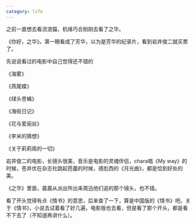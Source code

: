 ```yaml
---
category: life
---
```


之前一直想去看流浪猫，机缘巧合刚刚去看了之华。

《你好，之华》。第一眼看成了芳华，以为是芳华的纪录片，看到岩井俊二就买票了。

先说说看过的电影中自己觉得还不错的

《海雾》

《燕尾蝶》

《绿头苍蝇》

《海街日记》

《花与爱丽丝》

《李米的猜想》

《关于莉莉周的一切》

岩井俊二的电影，长镜头很美，音乐是电影的灵魂伴侣，chara唱《My way》的时候，苍井优在杂志社跳起芭蕾的时候，德彪西的《月光曲》，都是恰到好处的美。

《之华》里面，晨晨从派出所出来周迅他们追的那个镜头，也不错。

看了开头觉得有点《情书》的意思，后来查了一下，算是中国版的《情书》吧。关于《情书》，小说去试着看了好几遍，电影版也去看，但是看了那个开头，都是看不下去了（不知道再讲什么）。
